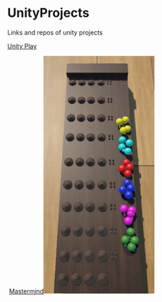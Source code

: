 # UnityProjects
Links and repos of unity projects

[Unity Play](https://play.unity.com/en/user/fd15ddf6-763c-4d80-ad65-49cfb2a75611)
<div style = "display": "block"><div>
<img> <a href= "https://play.unity.com/en/games/ab7c8965-663e-4fcc-8006-079cadc3c804/mastermind">Mastermind<a><img src="https://github.com/mdogan89/UnityProjects/blob/master/Ekran%20g%C3%B6r%C3%BCnt%C3%BCs%C3%BC%202025-01-14%20052552(1).png" alt="Mastermind" width="50%" height="auto"></div></div>
